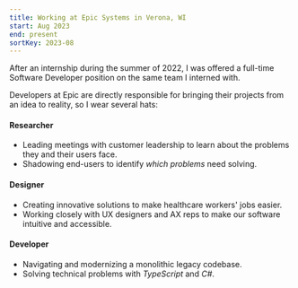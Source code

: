 ```yaml
---
title: Working at Epic Systems in Verona, WI
start: Aug 2023
end: present
sortKey: 2023-08
---
```


After an internship during the summer of 2022, I was offered a full-time
Software Developer position on the same team I interned with.

Developers at Epic are directly responsible for bringing their projects from an
idea to reality, so I wear several hats:

#### **Researcher**
- Leading meetings with customer leadership to learn about the problems they and
  their users face.
- Shadowing end-users to identify *which problems* need solving.

#### **Designer**
- Creating innovative solutions to make healthcare workers' jobs easier.
- Working closely with UX designers and AX reps to make our software intuitive
  and accessible.

#### **Developer**
- Navigating and modernizing a monolithic legacy codebase.
- Solving technical problems with *TypeScript* and *C#*.
